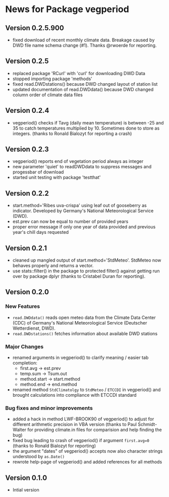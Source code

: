 # News for Package vegperiod

## Version 0.2.5.900
  * fixed download of recent monthly climate data. Breakage caused by DWD file name schema change (#1). Thanks @rwoerde for reporting.


## Version 0.2.5
  * replaced package 'RCurl' with 'curl' for downloading DWD Data
  * stopped importing package 'methods'
  * fixed read.DWDstations() because DWD changed layout of station list
  * updated documentation of read.DWDdata() because DWD changed column order of climate data files


## Version 0.2.4
  * vegperiod() checks if Tavg (daily mean temperature) is between -25 and 35 to catch temperatures multiplied by 10. Sometimes done to store as integers. (thanks to Ronald Bialozyt for reporting a crash)


## Version 0.2.3
  * vegperiod() reports end of vegetation period always as integer
  * new parameter 'quiet' to readDWDdata to suppress messages and progessbar of download
  * started unit testing with package 'testthat'


## Version 0.2.2
  * start.method='Ribes uva-crispa' using leaf out of gooseberry as indicator. Developed by Germany's National Meteorological Service (DWD).
  * est.prev can now be equal to number of provided years
  * proper error message if only one year of data provided and previous year's chill days requested


## Version 0.2.1
  * cleaned up mangled output of start.method='StdMeteo'. StdMeteo now behaves properly and returns a vector.
  * use stats::filter() in the package to protected filter() against getting run over by package dplyr (thanks to Cristabel Duran for reporting).


## Version 0.2.0
### New Features
  * `read.DWDdata()` reads open meteo data from the Climate Data Center (CDC) of Germany's National Meteorological Service (Deutscher Wetterdienst, DWD).
  * `read.DWDstations()` fetches information about available DWD stations

### Major Changes
  * renamed arguments in vegperiod() to clarify meaning / easier tab completion:
    * first.avg -> est.prev 
    * temp.sum -> Tsum.out
    * method.start -> start.method
    * method.end -> end.method
  * renamed method `StdClimatolgy` to `StdMeteo` / `ETCCDI` in vegperiod() and brought calculations into compliance with ETCCDI standard

### Bug fixes and minor improvements
  * added a hack in method LWF-BROOK90 of vegperiod() to adjust for different arithmetic precision in VBA version (thanks to Paul Schmidt-Walter for providing climate.in files for comparision and help finding the bug)
  * fixed bug leading to crash of vegperiod() if argument `first.avg=0` (thanks to Ronald Bialozyt for reporting)
  * the argument "dates" of vegperiod() accepts now also character strings understood by `as.Date()`
  * rewrote help-page of vegperiod() and added references for all methods


## Version 0.1.0
  * Intial version
